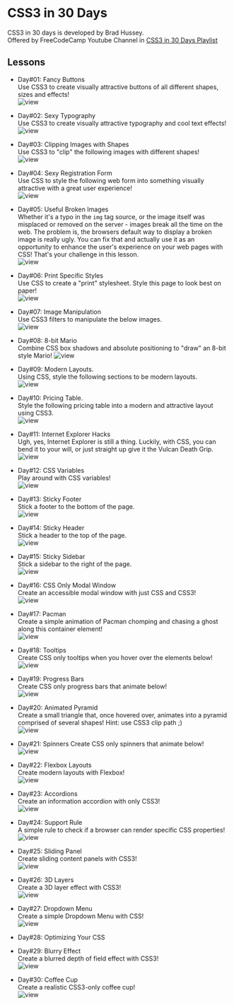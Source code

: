 # CSS3 in 30 Days  
CSS3 in 30 days is developed by Brad Hussey.  
Offered by FreeCodeCamp Youtube Channel in [CSS3 in 30 Days Playlist](https://www.youtube.com/playlist?list=PLWKjhJtqVAbl1AfjiGyYxwpdAPi5v-1OU)  

## Lessons  
- Day#01: Fancy Buttons  
Use CSS3 to create visually attractive buttons of all different shapes, sizes and effects!  
![view](https://github.com/MAshrafM/CSS3in30Days/blob/master/showcase/l01.png)  
  
- Day#02: Sexy Typography  
Use CSS3 to create visually attractive typography and cool text effects!  
![view](https://github.com/MAshrafM/CSS3in30Days/blob/master/showcase/l02.PNG)  
  
- Day#03: Clipping Images with Shapes  
Use CSS3 to "clip" the following images with different shapes!  
![view](https://github.com/MAshrafM/CSS3in30Days/blob/master/showcase/l03.png)  
  
- Day#04: Sexy Registration Form  
Use CSS to style the following web form into something visually attractive with a great user experience!  
![view](https://github.com/MAshrafM/CSS3in30Days/blob/master/showcase/l04.png)  

- Day#05: Useful Broken Images  
Whether it's a typo in the <code>img</code> tag source, or the image itself was misplaced or removed on the server - images break all the time on the web. The problem is, the browsers default way to display a broken image is really ugly. You can fix that and actually use it as an opportunity to enhance the user's experience on your web pages with CSS! That's your challenge in this lesson.  
![view](https://github.com/MAshrafM/CSS3in30Days/blob/master/showcase/l05.png)  
  
- Day#06: Print Specific Styles  
Use CSS to create a "print" stylesheet. Style this page to look best on paper!  
![view](https://github.com/MAshrafM/CSS3in30Days/blob/master/showcase/l06.png)  

- Day#07: Image Manipulation  
Use CSS3 filters to manipulate the below images.  
![view](https://github.com/MAshrafM/CSS3in30Days/blob/master/showcase/l07.png)  

- Day#08: 8-bit Mario  
Combine CSS box shadows and absolute positioning to "draw" an 8-bit style Mario!
![view](https://github.com/MAshrafM/CSS3in30Days/blob/master/showcase/l08.png)  

- Day#09: Modern Layouts.  
Using CSS, style the following sections to be modern layouts.  
![view](https://github.com/MAshrafM/CSS3in30Days/blob/master/showcase/l09.png)  

- Day#10: Pricing Table.  
Style the following pricing table into a modern and attractive layout using CSS3.  
![view](https://github.com/MAshrafM/CSS3in30Days/blob/master/showcase/l10.png)  

- Day#11: Internet Explorer Hacks  
Ugh, yes, Internet Explorer is still a thing. Luckily, with CSS, you can bend it to your will, or just straight up give it the Vulcan Death Grip.  
![view](https://github.com/MAshrafM/CSS3in30Days/blob/master/showcase/l11.png)            
- Day#12: CSS Variables  
Play around with CSS variables!  
![view](https://github.com/MAshrafM/CSS3in30Days/blob/master/showcase/l12.png)  

- Day#13: Sticky Footer  
Stick a footer to the bottom of the page.  
![view](https://github.com/MAshrafM/CSS3in30Days/blob/master/showcase/l13.png)  
  
- Day#14: Sticky Header  
Stick a header to the top of the page.  
![view](https://github.com/MAshrafM/CSS3in30Days/blob/master/showcase/l14.png)  
  
- Day#15: Sticky Sidebar  
Stick a sidebar to the right of the page.  
![view](https://github.com/MAshrafM/CSS3in30Days/blob/master/showcase/l15.png)  

- Day#16: CSS Only Modal Window  
Create an accessible modal window with just CSS and CSS3!  
![view](https://github.com/MAshrafM/CSS3in30Days/blob/master/showcase/l16.png)  
  
- Day#17: Pacman  
Create a simple animation of Pacman chomping and chasing a ghost along this container element!  
![view](https://github.com/MAshrafM/CSS3in30Days/blob/master/showcase/l17.png)  

- Day#18: Tooltips  
Create CSS only tooltips when you hover over the elements below!  
![view](https://github.com/MAshrafM/CSS3in30Days/blob/master/showcase/l18.png)  

- Day#19: Progress Bars  
Create CSS only progress bars that animate below!  
![view](https://github.com/MAshrafM/CSS3in30Days/blob/master/showcase/l19.png)  

- Day#20: Animated Pyramid  
Create a small triangle that, once hovered over, animates into a pyramid comprised of several shapes! Hint: use CSS3 clip path ;)  
![view](https://github.com/MAshrafM/CSS3in30Days/blob/master/showcase/l20.png)  

- Day#21: Spinners
Create CSS only spinners that animate below!  
![view](https://github.com/MAshrafM/CSS3in30Days/blob/master/showcase/l21.png)  

- Day#22: Flexbox Layouts  
Create modern layouts with Flexbox!  
![view](https://github.com/MAshrafM/CSS3in30Days/blob/master/showcase/l22.png)  

- Day#23: Accordions  
Create an information accordion with only CSS3!  
![view](https://github.com/MAshrafM/CSS3in30Days/blob/master/showcase/l23.png)  

- Day#24: Support Rule  
A simple rule to check if a browser can render specific CSS properties!  
![view](https://github.com/MAshrafM/CSS3in30Days/blob/master/showcase/l24.png)  

- Day#25: Sliding Panel  
Create sliding content panels with CSS3!  
![view](https://github.com/MAshrafM/CSS3in30Days/blob/master/showcase/l25.png)  

- Day#26: 3D Layers  
Create a 3D layer effect with CSS3!  
![view](https://github.com/MAshrafM/CSS3in30Days/blob/master/showcase/l26.png)  

- Day#27: Dropdown Menu  
Create a simple Dropdown Menu with CSS!  
![view](https://github.com/MAshrafM/CSS3in30Days/blob/master/showcase/l27.png)  

- Day#28: Optimizing Your CSS  
  
- Day#29: Blurry Effect  
Create a blurred depth of field effect with CSS3!  
![view](https://github.com/MAshrafM/CSS3in30Days/blob/master/showcase/l29.png)  

- Day#30: Coffee Cup  
Create a realistic CSS3-only coffee cup!  
![view](https://github.com/MAshrafM/CSS3in30Days/blob/master/showcase/l30.png)  
